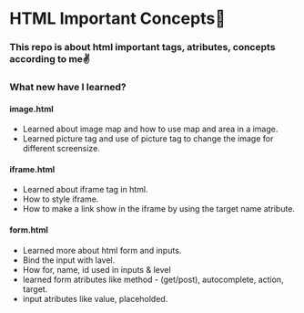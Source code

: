 # HTML Important Concepts📕
### This repo is about html important tags, atributes, concepts according to me✌

### What new have I learned?

#### image.html
 - Learned about image map and how to use map and area in a image.
 - Learned picture tag and use of picture tag to change the image for different screensize.

 #### iframe.html
 - Learned about iframe tag in html.
 - How to style iframe. 
 - How to make a link show in the iframe by using the target name atribute.

 #### form.html
 - Learned more about html form and inputs.
 - Bind the input with lavel.
 - How for, name, id used in inputs & level
 - learned form atributes like method - (get/post), autocomplete, action, target.
 - input atributes like value, placeholded.